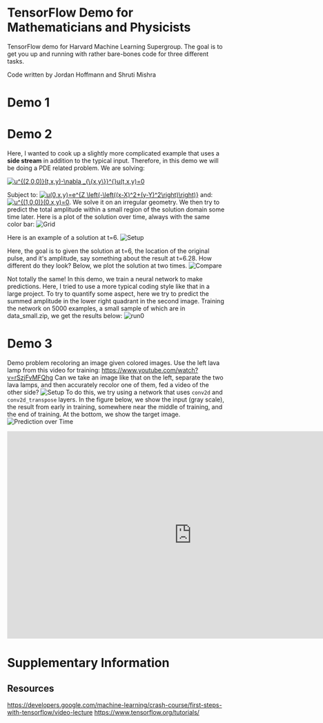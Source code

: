 # TensorFlow Demo for Mathematicians and Physicists
TensorFlow demo for Harvard Machine Learning Supergroup. The goal is to get you up and running with rather bare-bones code for three different tasks.

Code written by Jordan Hoffmann and Shruti Mishra

# Demo 1

# Demo 2
Here, I wanted to cook up a slightly more complicated example that uses a **side stream** in addition to the typical input. Therefore, in this
demo we will be doing a PDE related problem. We are solving:

<a href="https://www.codecogs.com/eqnedit.php?latex=u^{(2,0,0)}(t,x,y)-\nabla&space;_{\{x,y\}}^{}u(t,x,y)=0" target="_blank"><img src="https://latex.codecogs.com/gif.latex?u^{(2,0,0)}(t,x,y)-\nabla&space;_{\{x,y\}}^{}u(t,x,y)=0" title="u^{(2,0,0)}(t,x,y)-\nabla _{\{x,y\}}^{}u(t,x,y)=0" /></a>

Subject to:
<a href="https://www.codecogs.com/eqnedit.php?latex=u(0,x,y)=e^{Z&space;\left(-\left((x-X)^2&plus;(y-Y)^2\right)\right)}" target="_blank"><img src="https://latex.codecogs.com/gif.latex?u(0,x,y)=e^{Z&space;\left(-\left((x-X)^2&plus;(y-Y)^2\right)\right)}" title="u(0,x,y)=e^{Z \left(-\left((x-X)^2+(y-Y)^2\right)\right)}" /></a>
and:
<a href="https://www.codecogs.com/eqnedit.php?latex=u^{(1,0,0)}(0,x,y)=0" target="_blank"><img src="https://latex.codecogs.com/gif.latex?u^{(1,0,0)}(0,x,y)=0" title="u^{(1,0,0)}(0,x,y)=0" /></a>. We solve it on an irregular geometry. We then try to predict the total amplitude within a small region of the solution domain some time later.
Here is a plot of the solution over time, always with the same color bar:
![Grid](../master/ims/grid.png)

Here is an example of a solution at t=6.
![Setup](../master/ims/setup.png)

Here, the goal is to given the solution at t=6, the location of the original pulse, and it's amplitude, say something about the result at t=6.28. How different do they look? Below, we plot the solution at two times.
![Compare](../master/ims/diff.png)

Not totally the same! In this demo, we train a neural network to make predictions. Here, I tried to use a more typical coding style like that in a large project. 
To try to quantify some aspect, here we try to predict the summed amplitude in the lower right quadrant in the second image. Training the network on 5000 examples, a small sample of which are in data_small.zip, we get the results below:
![run0](../master/ims/res0.png)

# Demo 3
Demo problem recoloring an image given colored images. Use the left lava lamp from this video for training:
https://www.youtube.com/watch?v=rSzjFvMFQhg
Can we take an image like that on the left, separate the two lava lamps, and then accurately recolor one of them, fed a video of the other side? 
![Setup](../master/ims/Lava_Lamp_Setup.png)
To do this, we try using a network that uses `conv2d` and `conv2d_transpose` layers. In the figure below, we show the input (gray scale), the result from early in training, somewhere near the middle of training, and the end of training. At the bottom, we show the target image. 
![Prediction over Time](../master/ims/PredT.png)

<iframe width="854" height="480" src="https://www.youtube.com/embed/9HE61S2OagU" frameborder="0" allow="accelerometer; autoplay; encrypted-media; gyroscope; picture-in-picture" allowfullscreen></iframe>

# Supplementary Information 
## Resources

https://developers.google.com/machine-learning/crash-course/first-steps-with-tensorflow/video-lecture
https://www.tensorflow.org/tutorials/
